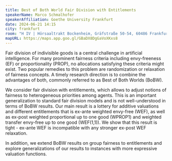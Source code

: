 ```yaml
---
title: Best of Both World Fair Division with Entitlements
speakerName: Marco Schmalhofer
speakerAffiliation: Goethe University Frankfurt
date: 2024-06-21 14:15
city: frankfurt
room: "H IV | Hörsaaltrakt Bockenheim, Gräfstraße 50-54, 60486 Frankfurt am Main"
mapURL: https://maps.app.goo.gl/GBaDX8DgGaVoXKxs8
---
```


Fair division of indivisible goods is a central challenge in artificial intelligence. For many prominent fairness criteria including envy-freeness (EF) or proportionality (PROP), no allocations satisfying these criteria might exist. Two popular remedies to this problem are randomization or relaxation of fairness concepts. A timely research direction is to combine the advantages of both, commonly referred to as Best of Both Worlds (BoBW).

We consider fair division with entitlements, which allows to adjust notions of fairness to heterogeneous priorities among agents. This is an important generalization to standard fair division models and is not well-understood in terms of BoBW results. Our main result is a lottery for additive valuations and different entitlements that is ex-ante weighted envy-free (WEF), as well as ex-post weighted proportional up to one good (WPROP1) and weighted transfer envy-free up to one good (WEF(1,1)). We show that this result is tight - ex-ante WEF is incompatible with any stronger ex-post WEF relaxation.

In addition, we extend BoBW results on group fairness to entitlements and explore generalizations of our results to instances with more expressive valuation functions.
